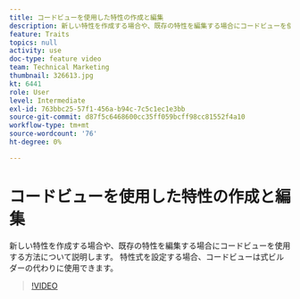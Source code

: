```yaml
---
title: コードビューを使用した特性の作成と編集
description: 新しい特性を作成する場合や、既存の特性を編集する場合にコードビューを使用する方法について説明します。 特性式を設定する場合、コードビューは式ビルダーの代わりに使用できます。
feature: Traits
topics: null
activity: use
doc-type: feature video
team: Technical Marketing
thumbnail: 326613.jpg
kt: 6441
role: User
level: Intermediate
exl-id: 763bbc25-57f1-456a-b94c-7c5c1ec1e3bb
source-git-commit: d87f5c6468600cc35ff059bcff98cc81552f4a10
workflow-type: tm+mt
source-wordcount: '76'
ht-degree: 0%

---
```


# コードビューを使用した特性の作成と編集

新しい特性を作成する場合や、既存の特性を編集する場合にコードビューを使用する方法について説明します。 特性式を設定する場合、コードビューは式ビルダーの代わりに使用できます。

>[!VIDEO](https://video.tv.adobe.com/v/330139/?quality=12&learn=on&captions=jpn)
